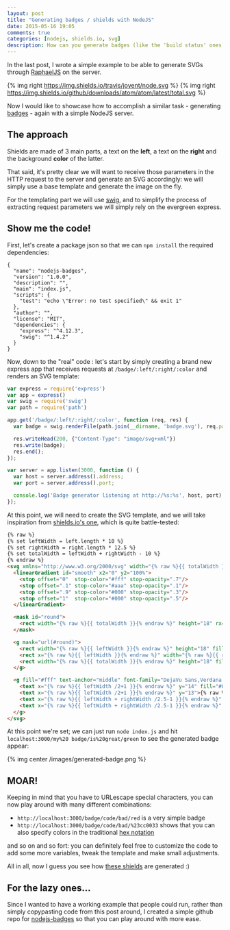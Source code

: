 ```yaml
---
layout: post
title: "Generating badges / shields with NodeJS"
date: 2015-05-16 19:05
comments: true
categories: [nodejs, shields.io, svg]
description: How can you generate badges (like the 'build status' ones) through Node? Let's find out!
---
```


In the last post, I wrote a simple example
to be able to generate SVGs through [RaphaelJS](http://raphaeljs.com/)
on the server.

{% img right https://img.shields.io/travis/joyent/node.svg %}
{% img right https://img.shields.io/github/downloads/atom/atom/latest/total.svg %}

Now I would like to showcase how to accomplish
a similar task - generating [badges](http://shields.io/) - again with
a simple NodeJS server.

<!-- more -->

## The approach

Shields are made of 3 main parts, a text on the **left**,
a text on the **right** and the background **color** of the
latter.

That said, it's pretty clear we will want to receive those
parameters in the HTTP request to the server and generate
an SVG accordingly: we will simply use a base template
and generate the image on the fly.

For the templating part we will use [swig](http://paularmstrong.github.io/swig/),
and to simplify the process of extracting request
parameters we will simply rely on the evergreen express.

## Show me the code!

First, let's create a package json so that we can
`npm install`  the required dependencies:

```
{
  "name": "nodejs-badges",
  "version": "1.0.0",
  "description": "",
  "main": "index.js",
  "scripts": {
    "test": "echo \"Error: no test specified\" && exit 1"
  },
  "author": "",
  "license": "MIT",
  "dependencies": {
    "express": "^4.12.3",
    "swig": "^1.4.2"
  }
}
```

Now, down to the "real" code : let's start by simply creating a
brand new express app that receives requests at
`/badge/:left/:right/:color` and renders an SVG
template:

``` javascript
var express = require('express')
var app = express()
var swig = require('swig')
var path = require('path')

app.get('/badge/:left/:right/:color', function (req, res) {
  var badge = swig.renderFile(path.join(__dirname, 'badge.svg'), req.params);

  res.writeHead(200, {"Content-Type": "image/svg+xml"})
  res.write(badge);
  res.end();
});

var server = app.listen(3000, function () {
  var host = server.address().address;
  var port = server.address().port;

  console.log('Badge generator listening at http://%s:%s', host, port);
});
```

At this point, we will need to create the SVG template,
and we will take inspiration from [shields.io's one](https://raw.githubusercontent.com/badges/shields/ecde9bb3d09cd8600882448275459b0de6e7e247/templates/plastic-template.svg),
which is quite battle-tested:

``` html
{% raw %}
{% set leftWidth = left.length * 10 %}
{% set rightWidth = right.length * 12.5 %}
{% set totalWidth = leftWidth + rightWidth - 10 %}
{% endraw %}
<svg xmlns="http://www.w3.org/2000/svg" width="{% raw %}{{ totalWidth }}{% endraw %}" height="18">
  <linearGradient id="smooth" x2="0" y2="100%">
    <stop offset="0"  stop-color="#fff" stop-opacity=".7"/>
    <stop offset=".1" stop-color="#aaa" stop-opacity=".1"/>
    <stop offset=".9" stop-color="#000" stop-opacity=".3"/>
    <stop offset="1"  stop-color="#000" stop-opacity=".5"/>
  </linearGradient>

  <mask id="round">
    <rect width="{% raw %}{{ totalWidth }}{% endraw %}" height="18" rx="4" fill="#fff"/>
  </mask>

  <g mask="url(#round)">
    <rect width="{% raw %}{{ leftWidth }}{% endraw %}" height="18" fill="#555"/>
    <rect x="{% raw %}{{ leftWidth }}{% endraw %}" width="{% raw %}{{ rightWidth }}{% endraw %}" height="18" fill="{% raw %}{{ color }}{% endraw %}"/>
    <rect width="{% raw %}{{ totalWidth }}{% endraw %}" height="18" fill="url(#smooth)"/>
  </g>

  <g fill="#fff" text-anchor="middle" font-family="DejaVu Sans,Verdana,Geneva,sans-serif" font-size="12">
    <text x="{% raw %}{{ leftWidth /2+1 }}{% endraw %}" y="14" fill="#010101" fill-opacity=".3">{% raw %}{{ left }}{% endraw %}</text>
    <text x="{% raw %}{{ leftWidth /2+1 }}{% endraw %}" y="13">{% raw %}{{ left }}{% endraw %}</text>
    <text x="{% raw %}{{ leftWidth + rightWidth /2.5-1 }}{% endraw %}" y="14" fill="#010101" fill-opacity=".3">{% raw %}{{ right }}{% endraw %}</text>
    <text x="{% raw %}{{ leftWidth + rightWidth /2.5-1 }}{% endraw %}" y="13">{% raw %}{{ right }}{% endraw %}</text>
  </g>
</svg>
```

At this point we're set; we can just run `node index.js` and
hit `localhost:3000/my%20 badge/is%20great/green` to see
the generated badge appear:

{% img center /images/generated-badge.png %}

## MOAR!

Keeping in mind that you have to URLescape special characters,
you can now play around with many different combinations:

* `http://localhost:3000/badge/code/bad/red` is a very simple badge
* `http://localhost:3000/badge/code/bad/%23cc0033` shows that you
can also specify colors in the traditional [hex notation](http://en.wikipedia.org/wiki/Hexadecimal)

and so on and so fort: you can definitely feel free to
customize the code to add some more variables, tweak the
template and make small adjustments.

All in all, now I guess you see how [these shields](http://shields.io/)
are generated :)

## For the lazy ones...

Since I wanted to have a working example that people could
run, rather than simply copypasting code from this post around,
I created a simple github repo for [nodejs-badges](https://github.com/odino/nodejs-badges)
so that you can play around with more ease.